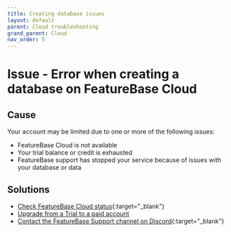 ```yaml
---
title: Creating database issues
layout: default
parent: Cloud troubleshooting
grand_parent: Cloud
nav_order: 5
---
```


# Issue - Error when creating a database on FeatureBase Cloud

## Cause

Your account may be limited due to one or more of the following issues:
* FeatureBase Cloud is not available
* Your trial balance or credit is exhausted
* FeatureBase support has stopped your service because of issues with your database or data

## Solutions

* [Check FeatureBase Cloud status](https://status.featurebase.com/){:target="_blank"}
* [Upgrade from a Trial to a paid account](/docs/cloud/cloud-org/cloud-org-upgrade-to-paid/)
* [Contact the FeatureBase Support channel on Discord](https://discord.com/invite/bSBYjDbUUb){:target="_blank"}
